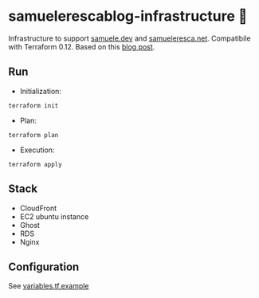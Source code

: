 # samuelerescablog-infrastructure :rocket:

Infrastructure to support [samuele.dev](https://samuele.dev) and [samueleresca.net](https://samueleresca.net). Compatibile with Terraform 0.12. Based on this [blog post](https://pragmacoders.com/blog/self-hosting-a-ghost-blog-on-aws).

## Run

- Initialization:
```
terraform init
```
- Plan:
```
terraform plan
```
- Execution:
```
terraform apply
```

## Stack
- CloudFront
- EC2 ubuntu instance
- Ghost
- RDS
- Nginx

## Configuration

See [variables.tf.example](variables.tf.example)
